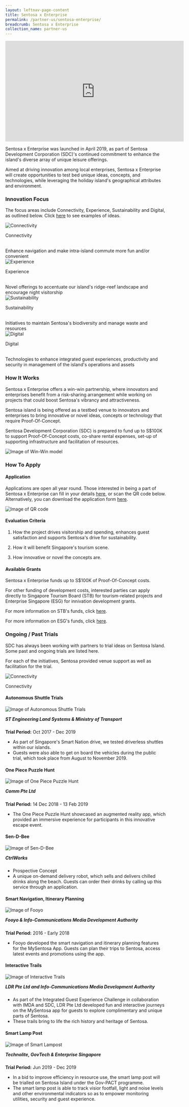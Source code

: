 ```yaml
---
layout: leftnav-page-content
title: Sentosa x Enterprise
permalink: /partner-us/sentosa-enterprise/
breadcrumb: Sentosa x Enterprise
collection_name: partner-us
---
```

<div class="bp-youtube">
  <iframe width="560" height="315" src="https://www.youtube.com/embed/mHbNxeorbvo" frameborder="0" allow="accelerometer; autoplay; encrypted-media; gyroscope; picture-in-picture" allowfullscreen></iframe>
</div>

Sentosa x Enterprise was launched in April 2019, as part of Sentosa Development Corporation (SDC)'s continued commitment to enhance the island's diverse array of unique leisure offerings.

Aimed at driving innovation among local enterprises, Sentosa x Enterprise will create opportunities to test bed unique ideas, concepts, and technologies, while leveraging the holiday island's geographical attributes and environment.

### Innovation Focus
The focus areas include Connectivity, Experience, Sustainability and Digital, as outlined below. Click <a href="#example-of-ideas">here</a> to see examples of ideas.

<div class="row">
    <div class="col is-4">
        <img src="/images/partner-us/enterprise/icons/12_cycling.png" alt="Connectivity">
    </div>
    <div class="col is-8">
        <p class="title is-4">Connectivity</p>
        <br> Enhance navigation and make intra-island commute more fun and/or convenient
    </div>
</div>

<div class="row">
    <div class="col is-4">
        <img src="/images/partner-us/enterprise/icons/20_sightseeing.png" alt="Experience">
    </div>
    <div class="col is-8">
        <p class="title is-4">Experience</p>
        <br> Novel offerings to accentuate our island's ridge-reef landscape and encourage night visitorship
    </div>
</div>

<div class="row">
    <div class="col is-4">
        <img src="/images/partner-us/enterprise/icons/01_peacock.png" alt="Sustainability">
    </div>
    <div class="col is-8">
        <p class="title is-4">Sustainability</p>
        <br> Initiatives to maintain Sentosa's biodiversity and manage waste and resources
    </div>
</div>

<div class="row">
    <div class="col is-4">
        <img src="/images/partner-us/enterprise/icons/07_segway.png" alt="Digital">
    </div>
    <div class="col is-8">
        <p class="title is-4">Digital</p>
        <br> Technologies to enhance integrated guest experiences, productivity and security in management of the island's operations and assets
    </div>
</div>

### How It Works

Sentosa x Enterprise offers a win-win partnership, where innovators and enterprises benefit from a risk-sharing arrangement while working on projects that could boost Sentosa's vibrancy and attractiveness.

Sentosa island is being offered as a testbed venue to innovators and enterprises to bring innovative or novel ideas, concepts or technology that require Proof-Of-Concept.

Sentosa Development Corporation (SDC) is prepared to fund up to S$100K to support Proof-Of-Concept costs, co-share rental expenses, set-up of supporting infrastructure and facilitation of resources.

![Image of Win-Win model](/images/partner-us/enterprise/win-win-revised.png)

### How To Apply

#### Application

Applications are open all year round. Those interested in being a part of Sentosa x Enterprise can fill in your details <a href="https://form.gov.sg/5cab194e241e960017305fa1" target="_blank">here</a>, or scan the QR code below. Alternatively, you can download the application form <a href="/files/partner-us/enterprise/Sentosa-x-Enterprise-Application-Form.pdf" target="_blank">here</a>.

![Image of QR code](/images/partner-us/enterprise/QR_code_application.png)

#### Evaluation Criteria

1. How the project drives visitorship and spending, enhances guest satisfaction and supports Sentosa's drive for sustainability.

2. How it will benefit Singapore's tourism scene.

2. How innovative or novel the concepts are.

#### Available Grants

Sentosa x Enterprise funds up to S$100K of Proof-Of-Concept costs.

For other funding of development costs, interested parties can apply directly to Singapore Tourism Board (STB) for tourism-related projects and Enterprise Singapore (ESG) for innivation development grants.

For more information on STB's funds, click <a href="https://www.stb.gov.sg/content/stb/en/assistance-and-licensing/grants-overview.html" target="_blank">here</a>.

For more information on ESG's funds, click <a href="https://www.enterprisesg.gov.sg/financial-assistance/grants" target="_blank">here</a>. 

### Ongoing / Past Trials
SDC has always been working with partners to trial ideas on Sentosa Island. Some past and ongoing trials are listed here.

For each of the initiatives, Sentosa provided venue support as well as facilitation for the trial. 

<div class="row">
    <div class="col is-2">
        <img src="/images/partner-us/enterprise/icons/12_cycling.png" alt="Connectivity">
    </div>
    <div class="col is-10">
        <p class="title is-4">Connectivity</p>
    </div>
</div>

<h4>Autonomous Shuttle Trials</h4>
<div class="row reverse-row-order">
    <div class="col is-offset-1 is-5">
        <figure style="margin:0;">
            <img src="/images/partner-us/enterprise/auto_shuttle.jpg" alt="Image of Autonomous Shuttle Trials" />
        </figure>
    </div>
    <div class="col is-6">
        <p>
            <h5 style="margin-top:0;">ST Engineering Land Systems & Ministry of Transport</h5>
            <strong>Trial Period:</strong> Oct 2017 - Dec 2019
            <ul>
                <li>As part of Singapore's Smart Nation drive, we tested driverless shuttles within our islands. </li>
                <li>Guests were also able to get on board the vehicles during the public trial, which took place from August to November 2019.</li>
            </ul>
        </p>
    </div>
</div>

<h4>One Piece Puzzle Hunt</h4>
<div class="row">
    <div class="col is-5">
        <figure style="margin:0;">
            <img src="/images/partner-us/enterprise/one_piece.png" alt="Image of One Piece Puzzle Hunt" />
        </figure>
    </div>
    <div class="col is-offset-1 is-6">
        <p>
            <h5 style="margin-top:0;">Comm Pte Ltd</h5>
            <strong>Trial Period:</strong> 14 Dec 2018 - 13 Feb 2019
            <ul>
                <li>The One Piece Puzzle Hunt showcased an augmented reality app, which provided an immersive experience for participants in this innovative escape event.</li>
            </ul>
        </p>
    </div>
</div>

<h4>Sen-D-Bee</h4>
<div class="row reverse-row-order">
    <div class="col is-offset-1 is-5">
        <figure style="margin:0;">
            <img src="/images/partner-us/enterprise/sen_d_bee.png" alt="Image of Sen-D-Bee" />
        </figure>
    </div>
    <div class="col is-6">
        <p>
            <h5 style="margin-top:0;">CtrlWorks</h5>
            <ul>
                <li>Prospective Concept</li>
                <li>A unique on-demand delivery robot, which sells and delivers chilled drinks along the beach. Guests can order their drinks by calling up this service through an application.</li>
            </ul>
        </p>
    </div>
</div>

<h4>Smart Navigation, Itinerary Planning</h4>
<div class="row">
    <div class="col is-5">
        <figure style="margin:0;">
            <img src="/images/partner-us/enterprise/fooyo.png" alt="Image of Fooyo" />
        </figure>
    </div>
    <div class="col is-offset-1 is-6">
        <p>
            <h5 style="margin-top:0;">Fooyo & Info-Communications Media Development Authority</h5>
            <strong>Trial Period:</strong> 2016 - Early 2018
            <ul>
                <li>Fooyo developed the smart navigation and itinerary planning features for the MySentosa App. Guests can plan their trips to Sentosa, access latest events and promotions using the app.</li>
            </ul>
        </p>
    </div>
</div>

<h4>Interactive Trails</h4>
<div class="row reverse-row-order">
    <div class="col is-offset-1 is-5">
        <figure style="margin:0;">
            <img src="/images/partner-us/enterprise/interactive_trails.jpg" alt="Image of Interactive Trails" />
        </figure>
    </div>
    <div class="col is-6">
        <p>
            <h5 style="margin-top:0">LDR Pte Ltd and Info-Communications Media Development Authority</h5>
            <ul>
                <li>As part of the Integrated Guest Experience Challenge in collaboration with IMDA and SDC, LDR Pte Ltd developed fun and interactive journeys on the MySentosa app for guests to explore complimentary and unique parts of Sentosa.</li>
                <li>These trails bring to life the rich history and heritage of Sentosa.</li>
            </ul>
        </p>
    </div>
</div>

<h4>Smart Lamp Post</h4>
<div class="row">
    <div class="col is-5">
        <figure style="margin:0;">
            <img src="/images/partner-us/enterprise/smart_lampost.png" alt="Image of Smart Lampost" />
        </figure>
    </div>
    <div class="col is-offset-1 is-6">
        <p>
            <h5 style="margin-top:0;">Technolite, GovTech & Enterprise Singapore</h5>
            <strong>Trial Period:</strong> Jun 2019 - Dec 2019
            <ul>
                <li>In a bid to improve efficiency in resource use, the smart lamp post will be trialled on Sentosa Island under the Gov-PACT programme.</li>
                <li>The smart lamp post is able to track visior footfall, light and noise levels and other environmental indicators so as to empower monitoring utilities, security and guest experience.</li>
            </ul>
        </p>
    </div>
</div>

